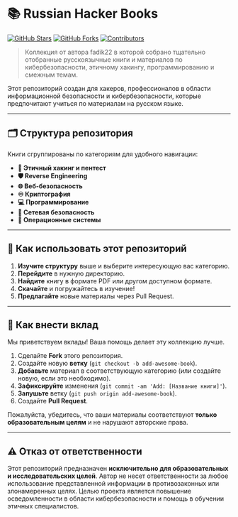 # 📚 Russian Hacker Books

[![GitHub Stars](https://img.shields.io/github/stars/fadik22/Russian-hacker-books?style=for-the-badge)](https://github.com/fadik22/Russian-hacker-books/stargazers)
[![GitHub Forks](https://img.shields.io/github/forks/fadik22/Russian-hacker-books?style=for-the-badge)](https://github.com/fadik22/Russian-hacker-books/network/members)
[![Contributors](https://img.shields.io/github/contributors/fadik22/Russian-hacker-books?style=for-the-badge)](https://github.com/fadik22/Russian-hacker-books/graphs/contributors)

> Коллекция от автора fadik22 в которой собрано тщательно отобранные русскоязычные книги и материалов по кибербезопасности, этичному хакингу, программированию и смежным темам.

Этот репозиторий создан для хакеров, профессионалов в области информационной безопасности и кибербезопасности, которые предпочитают учиться по материалам на русском языке.

---

## 🗂️ Структура репозитория

Книги сгруппированы по категориям для удобного навигации:

*   **🔐 Этичный хакинг и пентест**
*   **🛡️ Reverse Engineering**
*   **🌐 Веб-безопасность**
*   **♾️ Криптография**
*   **💻 Программирование**
*   **📡 Сетевая безопасность**
*   **📖 Операционные системы**

---

## 🚀 Как использовать этот репозиторий

1.  **Изучите структуру** выше и выберите интересующую вас категорию.
2.  **Перейдите** в нужную директорию.
3.  **Найдите** книгу в формате PDF или другом доступном формате.
4.  **Скачайте** и погружайтесь в изучение!
5.  **Предлагайте** новые материалы через Pull Request.

---

## 🤝 Как внести вклад

Мы приветствуем вклады! Ваша помощь делает эту коллекцию лучше.

1.  Сделайте **Fork** этого репозитория.
2.  Создайте новую **ветку** (`git checkout -b add-awesome-book`).
3.  **Добавьте** материал в соответствующую категорию (или создайте новую, если это необходимо).
4.  **Зафиксируйте** изменения (`git commit -am 'Add: [Название книги]'`).
5.  **Запушьте** ветку (`git push origin add-awesome-book`).
6.  Создайте **Pull Request**.

Пожалуйста, убедитесь, что ваши материалы соответствуют **только образовательным целям** и не нарушают авторские права.

---

## ⚠️ Отказ от ответственности

Этот репозиторий предназначен **исключительно для образовательных и исследовательских целей**. Автор не несет ответственности за любое использование представленной информации в противозаконных или злонамеренных целях. Целью проекта является повышение осведомленности в области кибербезопасности и помощь в обучении этичных специалистов.

